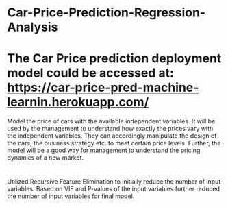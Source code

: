 # Car-Price-Prediction-Regression-Analysis

# The Car Price prediction deployment model could be accessed at: https://car-price-pred-machine-learnin.herokuapp.com/

Model the price of cars with the available independent variables. It will be used by the management to understand how exactly the prices vary with the independent variables. They can accordingly manipulate the design of the cars, the business strategy etc. to meet certain price levels. Further, the model will be a good way for management to understand the pricing dynamics of a new market.
#
Utilized Recursive Feature Elimination to initially reduce the number of input variables. Based on VIF and P-values of the input variables further reduced the number of input variables for final model.
